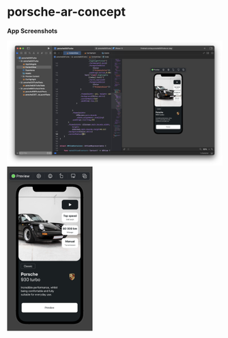 # porsche-ar-concept


**App Screenshots**


<img src='./screenshot0.png' width='1000px' />
<img src='./screenshot1.png' width='200px' />